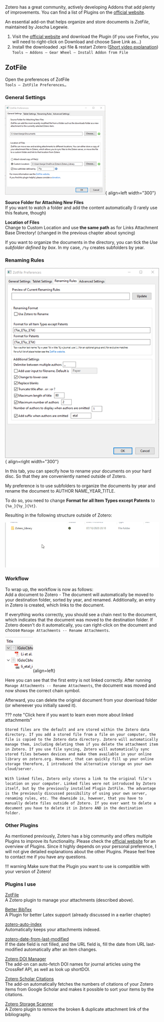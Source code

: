 Zotero has a great community, actively developing Addons that add plenty of improvements. You can find a list of Plugins on the [official website](https://www.zotero.org/support/plugins).

An essential add-on that helps organize and store documents is *ZotFile*, maintained by Joscha Legewie.

1. Visit the [official website](http://zotfile.com/) and download the Plugin (if you use Firefox, you will need to right-click on Download and choose Save Link as…)
2. Install the downloaded .xpi file & restart Zotero ([Short video explanation](images/05azotfile.gif))  
`Tools – Addons – Gear Wheel – Install Addon from File`


## ZotFile
Open the preferences of ZotFile  
`Tools – ZotFile Preferences…`


### General Settings
![](images/zotfile.png){ align=left width="300"}

**Source Folder for Attaching New Files**  
If you want to watch a folder and add the content automatically (I rarely use this feature, though)

**Location of Files**  
 Change to Custom Location and use **the same path** as for Links Attachment Base Directory! (changed in the previous chapter about syncing)

If you want to organize the documents in the directory, you can tick the *Use subfolder defined by box*. In my case, `/%y` creates subfolders by year.



### Renaming Rules

![](images/05dsubfolder.png){ align=right width="300"}

In this tab, you can specify how to rename your documents on your hard disc. So that they are conveniently named outside of Zotero.

My preference is to use subfolders to organize the documents by year and rename the document to AUTHOR NAME_YEAR_TITLE.

To do so, you need to change **Format for all Item Types except Patents** to `{%a_}{%y_}{%t}`.



Resulting in the following structure outside of Zotero:

![](images/05csubfolder.gif)

### Workflow
To wrap up, the workflow is now as follows:  
Add a document to Zotero - The document will automatically be moved to your destination folder, sorted by year, and renamed.
Additionally, an entry in Zotero is created, which links to the document.

If everything works correctly, you should see a chain next to the document, which indicates that the document was moved to the destination folder. If Zotero doesn't do it automatically, you can right-click on the document and choose ``Manage Attachments -- Rename Attachments``.

![](images/06linkedattachments.png){align=left}

Here you can see that the first entry is not linked correctly. After running ``Manage Attachments -- Rename Attachments``, the document was moved and now shows the correct chain symbol.

Afterward, you can delete the original document from your download folder (or whereever you initially saved it).

??? note "Click here if you want to learn even more about linked attachments"

    Stored files are the default and are stored within the Zotero data directory. If you add a stored file from a file on your computer, the file is copied to the Zotero data directory. Zotero will automatically manage them, including deleting them if you delete the attachment item in Zotero. If you use file syncing, Zotero will automatically sync stored files between devices and make them available in your online library on zotero.org. However, that can quickly fill up your online storage therefore, I introduced the alternative storage on your own cloud/server.

    With linked files, Zotero only stores a link to the original file's location on your computer. Linked files were not introduced by Zotero itself, but by the previously installed Plugin ZotFile. The advantage is the previously discussed possibility of using your own server, renaming rules, etc. The downside is, however, that you have to manually delete files outside of Zotero. If you ever want to delete a document you have to delete it in Zotero AND in the destination folder.


### Other Plugins

As mentioned previously, Zotero has a big community and offers multiple Plugins to improve its functionality. Please check the [official website](https://www.zotero.org/support/plugins) for an overview of Plugins. Since it highly depends on your personal preference, I will not give detailed explanations about the other Plugins. Please feel free to contact me if you have any questions.

!!! warning
    Make sure that the Plugin you want to use is compatible with your version of Zotero!


### Plugins I use  

[ZotFile](http://zotfile.com/)  
A Zotero plugin to manage your attachments (described above).

[Better BibTex](https://retorque.re/zotero-better-bibtex/)  
A Plugin for better Latex support (already discussed in a earlier chapter)

[zotero-auto-index](https://github.com/retorquere/zotero-auto-index#readme)  
Automatically keeps your attachments indexed.

[zotero-date-from-last-modified](https://github.com/retorquere/zotero-date-from-last-modified)  
If the date field is not filled, and the URL field is, fill the date from URL last-modified automatically after an item changes.

[Zotero DOI Manager](https://github.com/bwiernik/zotero-shortdoi)  
The add-on can auto-fetch DOI names for journal articles using the CrossRef API, as well as look up shortDOI.

[Zotero Scholar Citations](https://github.com/beloglazov/zotero-scholar-citations)  
The add-on automatically fetches the numbers of citations of your Zotero items from Google Scholar and makes it possible to sort your items by the citations.

[Zotero Storage Scanner](https://github.com/retorquere/zotero-storage-scanner#readme)  
A Zotero plugin to remove the broken & duplicate attachment link of the bibliography.

